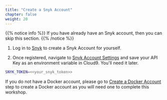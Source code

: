 ```yaml
---
title: "Create a Snyk Account"
chapter: false
weight: 20
---
```

{{% notice info %}}
 If you have already have an Snyk account, then you can skip this section.
{{% /notice %}}

1. Log in to [Snyk](https://snyk.co/workshop-KubeConEU21) to create a Snyk Account for yourself. 

2. Once registered, navigate to [Snyk Account Settings](https://app.snyk.io/account) and save your API Key as an environment variable in Cloud9. You'll need it later.

```bash
SNYK_TOKEN=<<your_snyk_token>>
```
If you do not have a Docker account, please go to [Create a Docker Account](https://docker-snyk.awsworkshop.io/10_prerequisites/dockeracountcreation.html) step to create a Docker account as you will need one to complete this workshop.